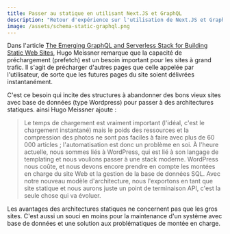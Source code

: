 ```yaml
---
title: Passer au statique en utilisant Next.JS et GraphQL
description: "Retour d'expérience sur l'utilisation de Next.JS et GraphCMS pour la génération d’un site statique."
image: /assets/schema-static-graphql.png
---
```


Dans l'article [The Emerging GraphQL and Serverless Stack for Building Static Web Sites](https://thenewstack.io/emerging-graphql-serverless-stack-building-static-web-sites/), Hugo Meissner remarque que la capacité de préchargement (prefetch) est un besoin important pour les sites à grand trafic. Il s'agit de précharger d'autres pages que celle appelée par l'utilisateur, de sorte que les futures pages du site soient délivrées instantanément.

C'est ce besoin qui incite des structures à abandonner des bons vieux sites avec base de données (type Wordpress) pour passer à des architectures statiques. ainsi Hugo Meissner ajoute :

> Le temps de chargement est vraiment important (l'idéal, c'est le chargement instantané) mais le poids des ressources et la compression des photos ne sont pas faciles à faire avec plus de 60 000 articles ; l'automatisation est donc un problème en soi. À l'heure actuelle, nous sommes liés à WordPress, qui est lié à son langage de templating et nous voulions passer à une stack moderne. WordPress nous coûte, et nous devons encore prendre en compte les montées en charge du site Web et la gestion de la base de données SQL. Avec notre nouveau modèle d'architecture, nous l'exportons en tant que site statique et nous aurons juste un point de terminaison API, c'est la seule chose qui va évoluer.

Les avantages des architectures statiques ne concernent pas que les gros sites. C'est aussi un souci en moins pour la maintenance d'un système avec base de données et une solution aux problématiques de montée en charge.
